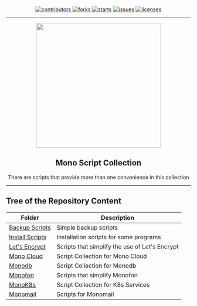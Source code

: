 <p align="center"><br>
<a href="https://github.com/monobilisim/mono.sh/graphs/contributors"><img alt="contributors" src="https://img.shields.io/github/contributors/monobilisim/mono.sh.svg?style=for-the-badge"</img></a>
<a href="https://github.com/monobilisim/mono.sh/network/members"><img alt="forks" src="https://img.shields.io/github/forks/monobilisim/mono.sh.svg?style=for-the-badge"</img></a>
<a href="https://github.com/monobilisim/mono.sh/stargazers"><img alt="starts" src="https://img.shields.io/github/stars/monobilisim/mono.sh.svg?style=for-the-badge"</img></a>
<a href="https://github.com/monobilisim/mono.sh/issues"><img alt="issues" src="https://img.shields.io/github/issues/monobilisim/mono.sh.svg?style=for-the-badge"</img></a>
<a href="https://github.com/monobilisim/mono.sh/blob/master/LICENSE"><img alt="licenses" src="https://img.shields.io/github/license/monobilisim/mono.sh.svg?style=for-the-badge"</img></a><br><hr>
</p>

<div align="center">
<a href="https://mono.net.tr/">
  <img src="https://monobilisim.com.tr/images/mono-bilisim.svg" width="340"/>
</a>

<h2 align="center">Mono Script Collection</h2>
There are scripts that provide more than one convenience in this collection

</div>

---

## Tree of the Repository Content
| Folder | Description |
|--|--|
| [Backup Scripts](https://github.com/monobilisim/mono.sh/tree/main/backup) | Simple backup scripts |
| [Install Scripts](https://github.com/monobilisim/mono.sh/tree/main/install) | Installation scripts for some programs |
| [Let's Encrypt](https://github.com/monobilisim/mono.sh/tree/main/letsencrypt) | Scripts that simplify the use of Let's Encrypt |
| [Mono Cloud](https://github.com/monobilisim/mono.sh/tree/main/monocloud) | Script Collection for Mono Cloud |
| [Monodb](https://github.com/monobilisim/mono.sh/tree/main/monodb) | Script Collection for Monodb |
| [Monofon](https://github.com/monobilisim/mono.sh/tree/main/monofon) | Scripts that simplify Monofon |
| [MonoK8s](https://github.com/monobilisim/mono.sh/tree/main/monok8s) | Script Collection for K8s Services |
| [Monomail](https://github.com/monobilisim/mono.sh/tree/main/monomail) | Scripts for Monomail |
